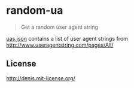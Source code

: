 # random-ua

> Get a random user agent string

[uas.json](./uas.json) contains a list of user agent strings from http://www.useragentstring.com/pages/All/

## License
http://denis.mit-license.org/

